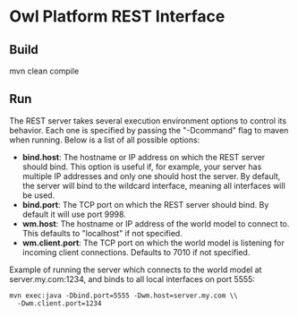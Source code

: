 # Owl Platform REST Interface #

## Build ##
mvn clean compile

## Run ##
The REST server takes several execution environment options to control its
behavior. Each one is specified by passing the "-Dcommand" flag to maven when
running. Below is a list of all possible options:

* __bind.host__: The hostname or IP address on which the REST server should bind.
  This option is useful if, for example, your server has multiple IP addresses
  and only one should host the server.  By default, the server will bind to
  the wildcard interface, meaning all interfaces will be used.
* __bind.port__: The TCP port on which the REST server should bind.  By default it
  will use port 9998.
* __wm.host__: The hostname or IP address of the world model to connect to.  This
  defaults to "localhost" if not specified.
* __wm.client.port__: The TCP port on which the world model is listening for
  incoming client connections.  Defaults to 7010 if not specified.

Example of running the server which connects to the world model at
server.my.com:1234, and binds to all local interfaces on port 5555:

    mvn exec:java -Dbind.port=5555 -Dwm.host=server.my.com \\
      -Dwm.client.port=1234
